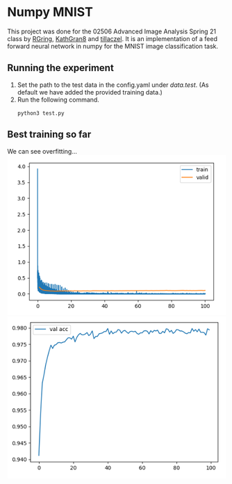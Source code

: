# Numpy MNIST

This project was done for the 02506 Advanced Image Analysis Spring 21 class by [RGring](https://github.com/RGring), 
[KathGran8](https://github.com/KathGran8) and [tillaczel](https://github.com/tillaczel). 
It is an implementation of a feed forward neural network in numpy for the MNIST image classification task.

## Running the experiment
1. Set the path to the test data in the config.yaml under *data.test*. (As default we have added the provided training data.)
2. Run the following command.
    ```
    python3 test.py
    ```
   
## Best training so far
We can see overfitting...
![img.png](logs/loss.png)
![img.png](logs/img.png)
